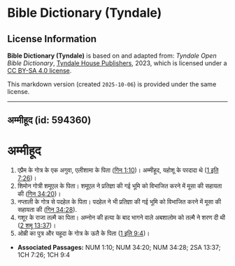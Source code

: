 # Bible Dictionary (Tyndale)

## License Information

**Bible Dictionary (Tyndale)** is based on and adapted from: _Tyndale Open Bible Dictionary_, [Tyndale House Publishers](https://tyndaleopenresources.com/), 2023, which is licensed under a [CC BY-SA 4.0 license](https://creativecommons.org/licenses/by-sa/4.0/legalcode.en).

This markdown version (created `2025-10-06`) is provided under the same license.



--------------------------------

## अम्मीहूद (id: 594360)

अम्मीहूद
========

1. एप्रैम के गोत्र के एक अगुवा, एलीशामा के पिता ([गिन 1:10](https://ref.ly/Num1:10))। अम्मीहूद, यहोशू के परदादा थे ([1 इति 7:26](https://ref.ly/1Chr7:26))।
2. शिमोन गोत्री शमूएल के पिता। शमूएल ने प्रतिज्ञा की गई भूमि को विभाजित करने में मूसा की सहायता की ([गिन 34:20](https://ref.ly/Num34:20))।
3. नप्ताली के गोत्र से पदहेल के पिता। पदहेल ने भी प्रतिज्ञा की गई भूमि को विभाजित करने में मूसा की सहायता की ([गिन 34:28](https://ref.ly/Num34:28)).
4. गशूर के राजा तल्मै का पिता। अम्नोन की हत्या के बाद भागने वाले अबशालोम को तल्मै ने शरण दी थी ([2 शमू 13:37](https://ref.ly/2Sam13:37))।
5. ओम्री का पुत्र और यहूदा के गोत्र के ऊतै के पिता ([1 इति 9:4](https://ref.ly/1Chr9:4))।

* **Associated Passages:** NUM 1:10; NUM 34:20; NUM 34:28; 2SA 13:37; 1CH 7:26; 1CH 9:4

